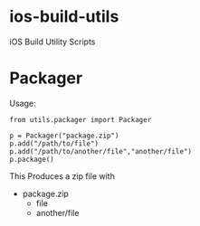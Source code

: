 # ios-build-utils
iOS Build Utility Scripts


# Packager

Usage:

```
from utils.packager import Packager

p = Packager("package.zip")
p.add("/path/to/file")
p.add("/path/to/another/file","another/file")
p.package()
```

This Produces a zip file with

- package.zip
  - file
  - another/file
